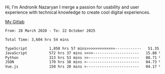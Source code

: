 Hi, I'm Andronik Nazaryan
I merge a passion for usability and user experience with technical knowledge to create cool digital experiences.

[My Gitlab](https://gitlab.com/anridev24)

<!--START_SECTION:waka-->

```txt
From: 28 March 2020 - To: 22 October 2025

Total Time: 3,604 hrs 54 mins

TypeScript          1,850 hrs 57 mins>>>>>>>>>>>>>------------   51.35 %
JavaScript          572 hrs 37 mins >>>>---------------------   15.88 %
Python              313 hrs 53 mins >>-----------------------   08.71 %
JSON                170 hrs 38 mins >------------------------   04.73 %
Vue.js              150 hrs 20 mins >------------------------   04.17 %
```

<!--END_SECTION:waka-->
